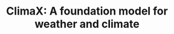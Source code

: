---
title: "ClimaX: A foundation model for weather and climate"
collection: talks
type: "Talk"
permalink: /talks/Leeds_2023
venue: "Leeds SciML seminar"
location: "Virtual"
slide: "https://docs.google.com/presentation/d/18D6gjOXWRgp5l_IwY72wZZM8qd72TOuJPGLYh8-jh80/edit?usp=sharing"
video: "https://www.youtube.com/watch?v=0pV0K1A9RvY&t=1s"
---